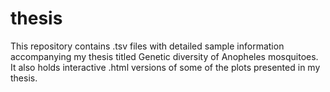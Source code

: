 # thesis

This repository contains .tsv files with detailed sample information accompanying my thesis titled Genetic diversity of Anopheles mosquitoes. It also holds interactive .html versions of some of the plots presented in my thesis.
